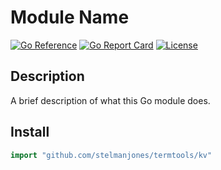 # Module Name

[![Go Reference](https://pkg.go.dev/badge/github.com/username/repo)](https://pkg.go.dev/github.com/stelmanjones/termtools/kv)
[![Go Report Card](https://goreportcard.com/badge/github.com/username/repo)](https://goreportcard.com/report/github.com/stelmanjones/termtools/kv)
[![License](https://img.shields.io/badge/license-MIT-blue.svg)](https://github.com/stelmanjones/termtools/blob/main/LICENSE)

## Description

A brief description of what this Go module does.

## Install

```go
import "github.com/stelmanjones/termtools/kv"
```

